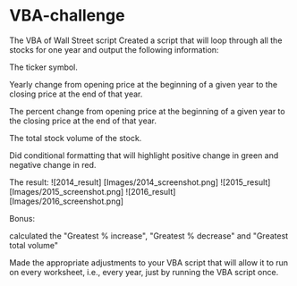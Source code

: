# VBA-challenge
The VBA of Wall Street script
Created a script that will loop through all the stocks for one year and output the following information:


The ticker symbol.


Yearly change from opening price at the beginning of a given year to the closing price at the end of that year.


The percent change from opening price at the beginning of a given year to the closing price at the end of that year.


The total stock volume of the stock.




Did conditional formatting that will highlight positive change in green and negative change in red.


The result:
![2014_result] [Images/2014_screenshot.png]
![2015_result] [Images/2015_screenshot.png]
![2016_result] [Images/2016_screenshot.png]

Bonus:

calculated the "Greatest % increase", "Greatest % decrease" and "Greatest total volume"


Made the appropriate adjustments to your VBA script that will allow it to run on every worksheet, i.e., every year, just by running the VBA script once.

